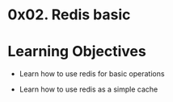 # 0x02. Redis basic

# Learning Objectives

-   Learn how to use redis for basic operations

-   Learn how to use redis as a simple cache
